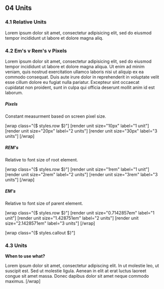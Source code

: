 ## __04__ Units

### __4.1__ Relative Units
Lorem ipsum dolor sit amet, consectetur adipisicing elit, sed do eiusmod tempor incididunt ut labore et dolore magna aliq.

### __4.2__ Em's v Rem's v Pixels
Lorem ipsum dolor sit amet, consectetur adipisicing elit, sed do eiusmod tempor incididunt ut labore et dolore magna aliqua. Ut enim ad minim veniam, quis nostrud exercitation ullamco laboris nisi ut aliquip ex ea commodo consequat. Duis aute irure dolor in reprehenderit in voluptate velit esse cillum dolore eu fugiat nulla pariatur. Excepteur sint occaecat cupidatat non proident, sunt in culpa qui officia deserunt mollit anim id est laborum.

##### __Pixels__
Constant measurment based on screen pixel size.

[wrap class="{$ styles.row $}"]
  [render unit size="10px" label="1 unit"]
  [render unit size="20px" label="2 units"]
  [render unit size="30px" label="3 units"]
[/wrap]


##### __REM's__
Relative to font size of root element.

[wrap class="{$ styles.row $}"]
  [render unit size="1rem" label="1 unit"]
  [render unit size="2rem" label="2 units"]
  [render unit size="3rem" label="3 units"]
[/wrap]

##### __EM's__
Relative to font size of parent element.

[wrap class="{$ styles.row $}"]
  [render unit size="0.7142857em" label="1 unit"]
  [render unit size="1.428751em" label="2 units"]
  [render unit size="2.1428571em" label="3 units"]
[/wrap]

[wrap class="{$ styles.callout $}"]
### __4.3__ Units

__When to use what?__

Lorem ipsum dolor sit amet, consectetur adipiscing elit. In ut molestie leo, ut suscipit est. Sed ut molestie ligula. Aenean in elit at erat luctus laoreet congue sit amet massa. Donec dapibus dolor sit amet neque commodo maximus.
[/wrap]
